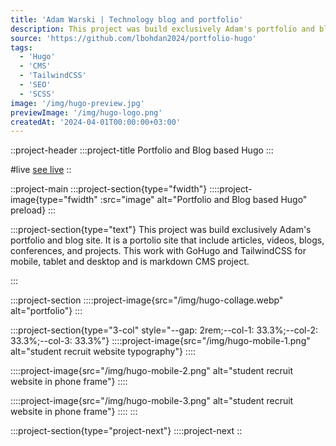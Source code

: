 ```yaml
---
title: 'Adam Warski | Technology blog and portfolio'
description: This project was build exclusively Adam's portfolio and blog site. It is a portolio site that include articles, videos, blogs, conferences, and projects.
source: 'https://github.com/lbohdan2024/portfolio-hugo'
tags:
  - 'Hugo'
  - 'CMS'
  - 'TailwindCSS'
  - 'SEO'
  - 'SCSS'
image: '/img/hugo-preview.jpg'
previewImage: '/img/hugo-logo.png'
createdAt: '2024-04-01T00:00:00+03:00'
---
```


::project-header
:::project-title
Portfolio and Blog based Hugo
:::

#live
[see live](https://github.com/lbohdan2024/hugo-portfolio)
::

::project-main
:::project-section{type="fwidth"}
::::project-image{type="fwidth" :src="image" alt="Portfolio and Blog based Hugo" preload}
:::

:::project-section{type="text"}
This project was build exclusively Adam's portfolio and blog site. It is a portolio site that include articles, videos, blogs, conferences, and projects. This work with GoHugo and TailwindCSS for mobile, tablet and desktop and is markdown CMS project.

:::

:::project-section
::::project-image{src="/img/hugo-collage.webp" alt="portfolio"}
:::

:::project-section{type="3-col" style="--gap: 2rem;--col-1: 33.3%;--col-2: 33.3%;--col-3: 33.3%"}
::::project-image{src="/img/hugo-mobile-1.png" alt="student recruit website typography"}
::::

::::project-image{src="/img/hugo-mobile-2.png" alt="student recruit website in phone frame"}
::::

::::project-image{src="/img/hugo-mobile-3.png" alt="student recruit website in phone frame"}
::::
:::

:::project-section{type="project-next"}
::::project-next
::
